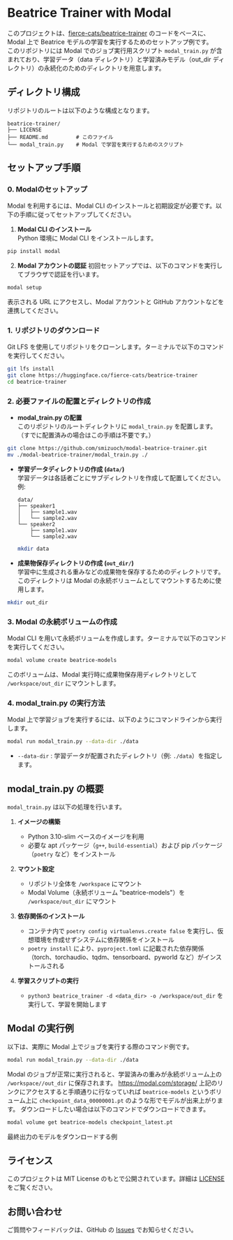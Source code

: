 # Beatrice Trainer with Modal

このプロジェクトは、[fierce-cats/beatrice-trainer](https://huggingface.co/fierce-cats/beatrice-trainer) のコードをベースに、Modal 上で Beatrice モデルの学習を実行するためのセットアップ例です。  
このリポジトリには Modal でのジョブ実行用スクリプト `modal_train.py` が含まれており、学習データ（data ディレクトリ）と学習済みモデル（out_dir ディレクトリ）の永続化のためのディレクトリを用意します。

## ディレクトリ構成

リポジトリのルートは以下のような構成となります。

```
beatrice-trainer/
├── LICENSE
├── README.md         # このファイル
└── modal_train.py    # Modal で学習を実行するためのスクリプト
```

## セットアップ手順

### 0. Modalのセットアップ

Modal を利用するには、Modal CLI のインストールと初期設定が必要です。以下の手順に従ってセットアップしてください。

1. **Modal CLI のインストール**  
Python 環境に Modal CLI をインストールします。  
```bash
pip install modal
```
2. **Modal アカウントの認証**
初回セットアップでは、以下のコマンドを実行してブラウザで認証を行います。
```bash
modal setup
```
表示される URL にアクセスし、Modal アカウントと GitHub アカウントなどを連携してください。

### 1. リポジトリのダウンロード

Git LFS を使用してリポジトリをクローンします。ターミナルで以下のコマンドを実行してください。

```bash
git lfs install
git clone https://huggingface.co/fierce-cats/beatrice-trainer
cd beatrice-trainer
```

### 2. 必要ファイルの配置とディレクトリの作成

- **modal_train.py の配置**  
  このリポジトリのルートディレクトリに `modal_train.py` を配置します。  
  （すでに配置済みの場合はこの手順は不要です。）
```bash
git clone https://github.com/smizuoch/modal-beatrice-trainer.git
mv ./modal-beatrice-trainer/modal_train.py ./
```

- **学習データディレクトリの作成 (`data/`)**  
  学習データは各話者ごとにサブディレクトリを作成して配置してください。  
  例:
  ```
  data/
  ├── speaker1
  │   ├── sample1.wav
  │   └── sample2.wav
  └── speaker2
      ├── sample1.wav
      └── sample2.wav
  ```
  ```bash
  mkdir data
  ```

- **成果物保存ディレクトリの作成 (`out_dir/`)**  
  学習中に生成される重みなどの成果物を保存するためのディレクトリです。  
  このディレクトリは Modal の永続ボリュームとしてマウントするために使用します。
```bash
mkdir out_dir 
```

### 3. Modal の永続ボリュームの作成

Modal CLI を用いて永続ボリュームを作成します。ターミナルで以下のコマンドを実行してください。

```bash
modal volume create beatrice-models
```

このボリュームは、Modal 実行時に成果物保存用ディレクトリとして `/workspace/out_dir` にマウントします。

### 4. modal_train.py の実行方法

Modal 上で学習ジョブを実行するには、以下のようにコマンドラインから実行します。

```bash
modal run modal_train.py --data-dir ./data
```

- `--data-dir` : 学習データが配置されたディレクトリ（例: `./data`）を指定します。

## modal_train.py の概要

`modal_train.py` は以下の処理を行います。

1. **イメージの構築**  
   - Python 3.10-slim ベースのイメージを利用
   - 必要な apt パッケージ（`g++`, `build-essential`）および pip パッケージ（`poetry` など）をインストール

2. **マウント設定**  
   - リポジトリ全体を `/workspace` にマウント
   - Modal Volume（永続ボリューム "beatrice-models"）を `/workspace/out_dir` にマウント

3. **依存関係のインストール**  
   - コンテナ内で `poetry config virtualenvs.create false` を実行し、仮想環境を作成せずシステムに依存関係をインストール
   - `poetry install` により、`pyproject.toml` に記載された依存関係（torch、torchaudio、tqdm、tensorboard、pyworld など）がインストールされる

4. **学習スクリプトの実行**  
   - `python3 beatrice_trainer -d <data_dir> -o /workspace/out_dir` を実行して、学習を開始します

## Modal の実行例

以下は、実際に Modal 上でジョブを実行する際のコマンド例です。

```bash
modal run modal_train.py --data-dir ./data
```

Modal のジョブが正常に実行されると、学習済みの重みが永続ボリューム上の `/workspace//out_dir` に保存されます。
https://modal.com/storage/
上記のリンクにアクセスすると手順通りに行なっていれば `beatrice-models` というボリューム上に `checkpoint_data_00000001.pt` のような形でモデルが出来上がります。
ダウンロードしたい場合は以下のコマンドでダウンロードできます。
```bash
modal volume get beatrice-models checkpoint_latest.pt
```
最終出力のモデルをダウンロードする例

## ライセンス

このプロジェクトは MIT License のもとで公開されています。詳細は [LICENSE](./LICENSE) をご覧ください。

## お問い合わせ

ご質問やフィードバックは、GitHub の [Issues](https://github.com/yourusername/modal-beatrice-trainer/issues) でお知らせください。